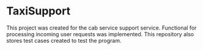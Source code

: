 # TaxiSupport

This project was created for the cab service support service. Functional for processing incoming user requests was implemented. This repository also stores test cases created to test the program.
